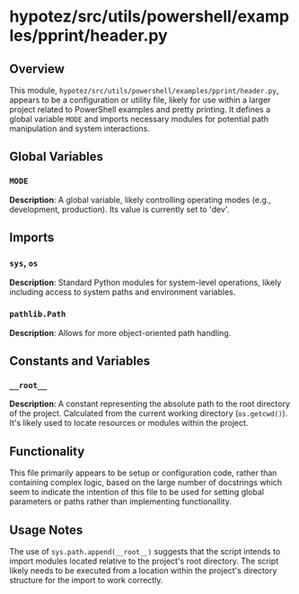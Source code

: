 # hypotez/src/utils/powershell/examples/pprint/header.py

## Overview

This module, `hypotez/src/utils/powershell/examples/pprint/header.py`, appears to be a configuration or utility file, likely for use within a larger project related to PowerShell examples and pretty printing.  It defines a global variable `MODE` and imports necessary modules for potential path manipulation and system interactions.

## Global Variables

### `MODE`

**Description**:  A global variable, likely controlling operating modes (e.g., development, production).  Its value is currently set to 'dev'.

## Imports

### `sys`, `os`

**Description**: Standard Python modules for system-level operations, likely including access to system paths and environment variables.

### `pathlib.Path`

**Description**:  Allows for more object-oriented path handling.


## Constants and Variables

### `__root__`

**Description**:  A constant representing the absolute path to the root directory of the project. Calculated from the current working directory (`os.getcwd()`). It's likely used to locate resources or modules within the project.

## Functionality

This file primarily appears to be setup or configuration code, rather than containing complex logic, based on the large number of docstrings which seem to indicate the intention of this file to be used for setting global parameters or paths rather than implementing functionallity.

## Usage Notes

The use of `sys.path.append(__root__)` suggests that the script intends to import modules located relative to the project's root directory.  The script likely needs to be executed from a location within the project's directory structure for the import to work correctly.